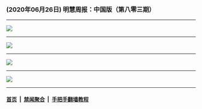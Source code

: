 ### (2020年06月26日) 明慧周报：中国版（第八零三期） 

---

<img src="http://qikan.minghui.org/mhqkpage/qikanimage/2020/06/25/mhzb_803_pdf-online1.png"/><hr/>
<img src="http://qikan.minghui.org/mhqkpage/qikanimage/2020/06/25/mhzb_803_pdf-online2.png"/><hr/>
<img src="http://qikan.minghui.org/mhqkpage/qikanimage/2020/06/25/mhzb_803_pdf-online3.png"/><hr/>
<img src="http://qikan.minghui.org/mhqkpage/qikanimage/2020/06/25/mhzb_803_pdf-online4.png"/><hr/>


#### [首页](../../../..) &nbsp;|&nbsp; [禁闻聚合](https://github.com/gfw-breaker/banned-news) &nbsp;|&nbsp; [手把手翻墙教程](https://github.com/gfw-breaker/guides) 
